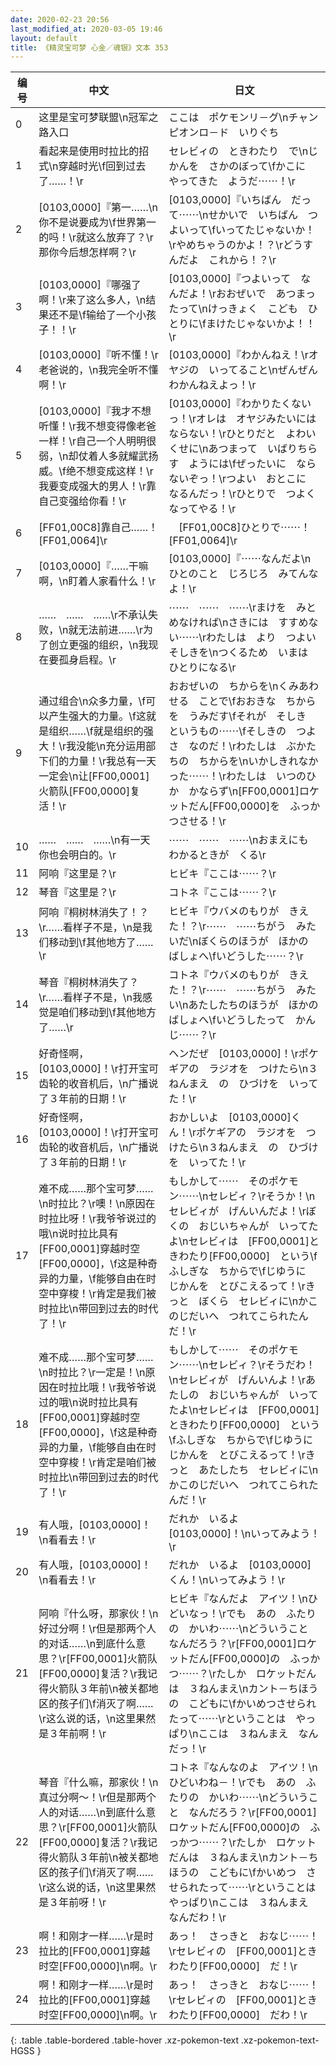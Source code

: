 ```yaml
---
date: 2020-02-23 20:56
last_modified_at: 2020-03-05 19:46
layout: default
title: 《精灵宝可梦 心金／魂银》文本 353
---
```

| 编号 | 中文 | 日文 |
| ---- | ---- | ---- |
| 0 | 这里是宝可梦联盟\n冠军之路入口 | ここは　ポケモンリ－グ\nチャンピオンロ－ド　いりぐち |
| 1 | 看起来是使用时拉比的招式\n穿越时光\f回到过去了……！\r | セレビィの　ときわたり　で\nじかんを　さかのぼって\fかこに　やってきた　ようだ⋯⋯！\r |
| 2 | [0103,0000]『第一……\n你不是说要成为\f世界第一的吗！\r就这么放弃了？\r那你今后想怎样啊？\r | [0103,0000]『いちばん　だって⋯⋯\nせかいで　いちばん　つよいって\fいってたじゃないか！\rやめちゃうのかよ！？\rどうすんだよ　これから！？\r |
| 3 | [0103,0000]『哪强了啊！\r来了这么多人，\n结果还不是\f输给了一个小孩子！！\r | [0103,0000]『つよいって　なんだよ！\rおおぜいで　あつまったって\nけっきょく　こども　ひとりに\fまけたじゃないかよ！！\r |
| 4 | [0103,0000]『听不懂！\r老爸说的，\n我完全听不懂啊！\r | [0103,0000]『わかんねえ！\rオヤジの　いってること\nぜんぜん　わかんねえよっ！\r |
| 5 | [0103,0000]『我才不想听懂！\r我不想变得像老爸一样！\r自己一个人明明很弱，\n却仗着人多就耀武扬威。\f绝不想变成这样！\r我要变成强大的男人！\r靠自己变强给你看！\r | [0103,0000]『わかりたくないっ！\rオレは　オヤジみたいには　ならない！\rひとりだと　よわいくせに\nあつまって　いばりちらす　ようには\fぜったいに　ならないぞっ！\rつよい　おとこに　なるんだっ！\rひとりで　つよく　なってやる！\r |
| 6 | [FF01,00C8]靠自己……！[FF01,0064]\r | 　[FF01,00C8]ひとりで⋯⋯！[FF01,0064]\r |
| 7 | [0103,0000]『……干嘛啊，\n盯着人家看什么！\r | [0103,0000]『⋯⋯なんだよ\nひとのこと　じろじろ　みてんなよ！\r |
| 8 | ……　……　……\r不承认失败，\n就无法前进……\r为了创立更强的组织，\n我现在要孤身启程。\r | ⋯⋯　⋯⋯　⋯⋯\rまけを　みとめなければ\nさきには　すすめない⋯⋯\rわたしは　より　つよい　そしきを\nつくるため　いまは　ひとりになる\r |
| 9 | 通过组合\n众多力量，\f可以产生强大的力量。\f这就是组织……\f就是组织的强大！\r我没能\n充分运用部下们的力量！\r我总有一天一定会\n让[FF00,0001]火箭队[FF00,0000]复活！\r | おおぜいの　ちからを\nくみあわせる　ことで\fおおきな　ちからを　うみだす\fそれが　そしき　というもの⋯⋯\fそしきの　つよさ　なのだ！\rわたしは　ぶかたちの　ちからを\nいかしきれなかった⋯⋯！\rわたしは　いつのひか　かならず\n[FF00,0001]ロケットだん[FF00,0000]を　ふっかつさせる！\r |
| 10 | ……　……　……\n有一天你也会明白的。\r | ⋯⋯　⋯⋯　⋯⋯\nおまえにも　わかるときが　くる\r |
| 11 | 阿响『这里是？\r | ヒビキ『ここは⋯⋯？\r |
| 12 | 琴音『这里是？\r | コトネ『ここは⋯⋯？\r |
| 13 | 阿响『桐树林消失了！？\r……看样子不是，\n是我们移动到\f其他地方了……\r | ヒビキ『ウバメのもりが　きえた！？\r⋯⋯　⋯⋯ちがう　みたいだ\nぼくらのほうが　ほかの　ばしょへ\fいどうした⋯⋯？\r |
| 14 | 琴音『桐树林消失了？\r……看样子不是，\n我感觉是咱们移动到\f其他地方了……\r | コトネ『ウバメのもりが　きえた！？\r⋯⋯　⋯⋯ちがう　みたい\nあたしたちのほうが　ほかの　ばしょへ\fいどうしたって　かんじ⋯⋯？\r |
| 15 | 好奇怪啊，[0103,0000]！\r打开宝可齿轮的收音机后，\n广播说了３年前的日期！\r | ヘンだぜ　[0103,0000]！\rポケギアの　ラジオを　つけたら\n３ねんまえ　の　ひづけを　いってた！\r |
| 16 | 好奇怪啊，[0103,0000]！\r打开宝可齿轮的收音机后，\n广播说了３年前的日期！\r | おかしいよ　[0103,0000]くん！\rポケギアの　ラジオを　つけたら\n３ねんまえ　の　ひづけを　いってた！\r |
| 17 | 难不成……那个宝可梦……\n时拉比？\r噢！\n原因在时拉比呀！\r我爷爷说过的哦\n说时拉比具有[FF00,0001]穿越时空[FF00,0000]，\f这是种奇异的力量，\f能够自由在时空中穿梭！\r肯定是我们被时拉比\n带回到过去的时代了！\r | もしかして⋯⋯　そのポケモン⋯⋯\nセレビィ？\rそうか！\nセレビィが　げんいんだよ！\rぼくの　おじいちゃんが　いってたよ\nセレビィは　[FF00,0001]ときわたり[FF00,0000]　という\fふしぎな　ちからで\fじゆうに　じかんを　とびこえるって！\rきっと　ぼくら　セレビィに\nかこのじだいへ　つれてこられたんだ！\r |
| 18 | 难不成……那个宝可梦……\n时拉比？\r一定是！\n原因在时拉比哦！\r我爷爷说过的哦\n说时拉比具有[FF00,0001]穿越时空[FF00,0000]，\f这是种奇异的力量，\f能够自由在时空中穿梭！\r肯定是咱们被时拉比\n带回到过去的时代了！\r | もしかして⋯⋯　そのポケモン⋯⋯\nセレビィ？\rそうだわ！\nセレビィが　げんいんよ！\rあたしの　おじいちゃんが　いってたよ\nセレビィは　[FF00,0001]ときわたり[FF00,0000]　という\fふしぎな　ちからで\fじゆうに　じかんを　とびこえるって！\rきっと　あたしたち　セレビィに\nかこのじだいへ　つれてこられたんだ！\r |
| 19 | 有人哦，[0103,0000]！\n看看去！\r | だれか　いるよ　[0103,0000]！\nいってみよう！\r |
| 20 | 有人哦，[0103,0000]！\n看看去！\r | だれか　いるよ　[0103,0000]くん！\nいってみよう！\r |
| 21 | 阿响『什么呀，那家伙！\n好过分啊！\r但是那两个人的对话……\n到底什么意思？\r[FF00,0001]火箭队[FF00,0000]复活？\r我记得火箭队３年前\n被关都地区的孩子们\f消灭了啊……\r这么说的话，\n这里果然是３年前啊！\r | ヒビキ『なんだよ　アイツ！\nひどいなっ！\rでも　あの　ふたりの　かいわ⋯⋯\nどういうこと　なんだろう？\r[FF00,0001]ロケットだん[FF00,0000]の　ふっかつ⋯⋯？\rたしか　ロケットだんは　３ねんまえ\nカント－ちほうの　こどもに\fかいめつさせられたって⋯⋯\rということは　やっぱり\nここは　３ねんまえ　なんだっ！\r |
| 22 | 琴音『什么嘛，那家伙！\n真过分啊～！\r但是那两个人的对话……\n到底什么意思？\r[FF00,0001]火箭队[FF00,0000]复活？\r我记得火箭队３年前\n被关都地区的孩子们\f消灭了啊……\r这么说的话，\n这里果然是３年前呀！\r | コトネ『なんなのよ　アイツ！\nひどいわね－！\rでも　あの　ふたりの　かいわ⋯⋯\nどういうこと　なんだろう？\r[FF00,0001]ロケットだん[FF00,0000]の　ふっかつ⋯⋯？\rたしか　ロケットだんは　３ねんまえ\nカント－ちほうの　こどもに\fかいめつ　させられたって⋯⋯\rということは　やっぱり\nここは　３ねんまえ　なんだわ！\r |
| 23 | 啊！和刚才一样……\r是时拉比的[FF00,0001]穿越时空[FF00,0000]\n啊。\r | あっ！　さっきと　おなじ⋯⋯！\rセレビィの　[FF00,0001]ときわたり[FF00,0000]　だ！\r |
| 24 | 啊！和刚才一样……\r是时拉比的[FF00,0001]穿越时空[FF00,0000]\n啊。\r | あっ！　さっきと　おなじ⋯⋯！\rセレビィの　[FF00,0001]ときわたり[FF00,0000]　だわ！\r |
{: .table .table-bordered .table-hover .xz-pokemon-text .xz-pokemon-text-HGSS }